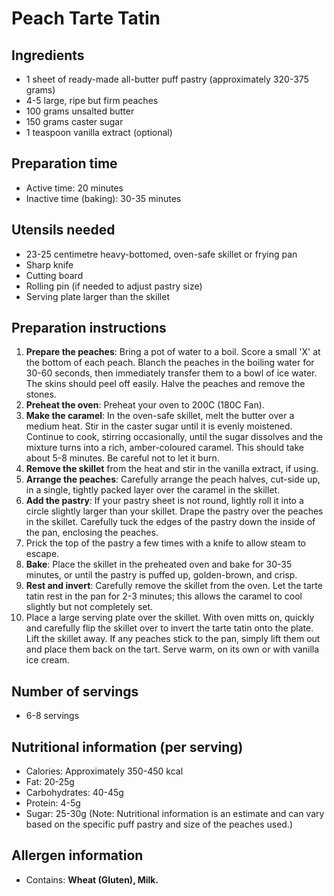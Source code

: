 # Peach Tarte Tatin
## Ingredients
- 	1 sheet of ready-made all-butter puff pastry (approximately 320-375 grams)
-	4-5 large, ripe but firm peaches
-	100 grams unsalted butter
-	150 grams caster sugar
-	1 teaspoon vanilla extract (optional)
## Preparation time
-	Active time: 20 minutes
-	Inactive time (baking): 30-35 minutes
## Utensils needed
-	23-25 centimetre heavy-bottomed, oven-safe skillet or frying pan
-	Sharp knife
-	Cutting board
-	Rolling pin (if needed to adjust pastry size)
-	Serving plate larger than the skillet
## Preparation instructions
1.	**Prepare the peaches**: Bring a pot of water to a boil. Score a small 'X' at the bottom of each peach. Blanch the peaches in the boiling water for 30-60 seconds, then immediately transfer them to a bowl of ice water. The skins should peel off easily. Halve the peaches and remove the stones.
2.	**Preheat the oven**: Preheat your oven to 200C (180C Fan).
3.	**Make the caramel**: In the oven-safe skillet, melt the butter over a medium heat. Stir in the caster sugar until it is evenly moistened. Continue to cook, stirring occasionally, until the sugar dissolves and the mixture turns into a rich, amber-coloured caramel. This should take about 5-8 minutes. Be careful not to let it burn.
4.	**Remove the skillet** from the heat and stir in the vanilla extract, if using.
5.	**Arrange the peaches**: Carefully arrange the peach halves, cut-side up, in a single, tightly packed layer over the caramel in the skillet.
6.	**Add the pastry**: If your pastry sheet is not round, lightly roll it into a circle slightly larger than your skillet. Drape the pastry over the peaches in the skillet. Carefully tuck the edges of the pastry down the inside of the pan, enclosing the peaches.
7.	Prick the top of the pastry a few times with a knife to allow steam to escape.
8.	**Bake**: Place the skillet in the preheated oven and bake for 30-35 minutes, or until the pastry is puffed up, golden-brown, and crisp.
9.	**Rest and invert**: Carefully remove the skillet from the oven. Let the tarte tatin rest in the pan for 2-3 minutes; this allows the caramel to cool slightly but not completely set.
10.	Place a large serving plate over the skillet. With oven mitts on, quickly and carefully flip the skillet over to invert the tarte tatin onto the plate. Lift the skillet away. If any peaches stick to the pan, simply lift them out and place them back on the tart. Serve warm, on its own or with vanilla ice cream.
## Number of servings
-	6-8 servings
## Nutritional information (per serving)
-	Calories: Approximately 350-450 kcal
-	Fat: 20-25g
-	Carbohydrates: 40-45g
-	Protein: 4-5g
-	Sugar: 25-30g
(Note: Nutritional information is an estimate and can vary based on the specific puff pastry and size of the peaches used.)
## Allergen information
-	Contains: **Wheat (Gluten), Milk.**
